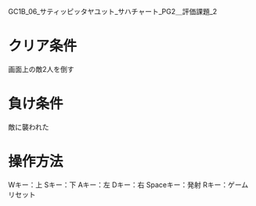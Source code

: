 GC1B_06_サティッピッタヤユット_サハチャート_PG2＿評価課題_2

# クリア条件
画面上の敵2人を倒す

# 負け条件
敵に襲われた

# 操作方法
Wキー：上
Sキー：下
Aキー：左
Dキー：右
Spaceキー：発射
Rキー：ゲームリセット
